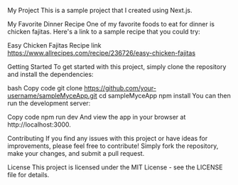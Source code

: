 My Project
This is a sample project that I created using Next.js.

My Favorite Dinner Recipe
One of my favorite foods to eat for dinner is chicken fajitas. Here's a link to a sample recipe that you could try:

Easy Chicken Fajitas Recipe link https://www.allrecipes.com/recipe/236726/easy-chicken-fajitas

Getting Started
To get started with this project, simply clone the repository and install the dependencies:

bash
Copy code
git clone https://github.com/your-username/sampleMyceApp.git
cd sampleMyceApp
npm install
You can then run the development server:

Copy code
npm run dev
And view the app in your browser at http://localhost:3000.

Contributing
If you find any issues with this project or have ideas for improvements, please feel free to contribute! Simply fork the repository, make your changes, and submit a pull request.

License
This project is licensed under the MIT License - see the LICENSE file for details.
